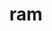 ---
layout: animals&nature
title: ram
emoji: ram
permalink: 🐏.html
image: assets/img/3moji/ram.png
---